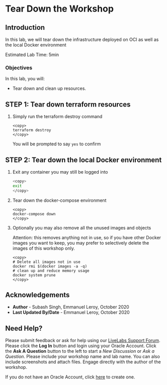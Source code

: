 # Tear Down the Workshop

## Introduction

In this lab, we will tear down the infrastructure deployed on OCI as well as the local Docker environment

Estimated Lab Time: 5min

### Objectives

In this lab, you will:

* Tear down and clean up resources.


## **STEP 1:** Tear down terraform resources

1. Simply run the terraform destroy command

    ```
    <copy>
    terraform destroy
    </copy>
    ```

    You will be prompted to say `yes` to confirm

## **STEP 2:** Tear down the local Docker environment

1. Exit any container you may still be logged into

    ```bash
    <copy>
    exit
    </copy>
    ```

2. Tear down the docker-compose environment
    ```
    <copy>
    docker-compose down
    </copy>
    ```

3. Optionally you may also remove all the unused images and objects

    Attention: this removes anything not in use, so if you have other Docker images you want to keep, you may prefer to selectively delete the images of this workshop only.

    ```
    <copy>
    # Delete all images not in use
    docker rmi $(docker images -a -q)
    # clean up and reduce memory usage
    docker system prune
    </copy>
    ```

## Acknowledgements
 - **Author** - Subash Singh, Emmanuel Leroy, October 2020
 - **Last Updated By/Date** - Emmanuel Leroy, October 2020

## Need Help?
Please submit feedback or ask for help using our [LiveLabs Support Forum](https://community.oracle.com/tech/developers/categories/livelabsdiscussions). Please click the **Log In** button and login using your Oracle Account. Click the **Ask A Question** button to the left to start a *New Discussion* or *Ask a Question*.  Please include your workshop name and lab name.  You can also include screenshots and attach files.  Engage directly with the author of the workshop.

If you do not have an Oracle Account, click [here](https://profile.oracle.com/myprofile/account/create-account.jspx) to create one.